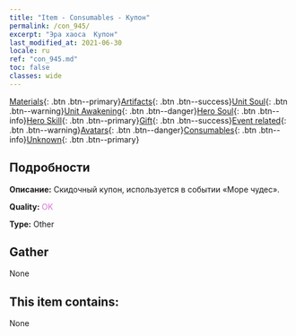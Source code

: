 ```yaml
---
title: "Item - Consumables - Купон"
permalink: /con_945/
excerpt: "Эра хаоса  Купон"
last_modified_at: 2021-06-30
locale: ru
ref: "con_945.md"
toc: false
classes: wide
---
```

 [Materials](/ItemsRU/){: .btn .btn--primary}[Artifacts](/ItemsRU/Artifacts/){: .btn .btn--success}[Unit Soul](/ItemsRU/UnitSoul/){: .btn .btn--warning}[Unit Awakening](/ItemsRU/UnitAwakening/){: .btn .btn--danger}[Hero Soul](/ItemsRU/HeroSoul/){: .btn .btn--info}[Hero Skill](/ItemsRU/HeroSkill/){: .btn .btn--primary}[Gift](/ItemsRU/Gift/){: .btn .btn--success}[Event related](/ItemsRU/Events/){: .btn .btn--warning}[Avatars](/ItemsRU/Avatars/){: .btn .btn--danger}[Consumables](/ItemsRU/Consumables/){: .btn .btn--info}[Unknown](/ItemsRU/Unknown/){: .btn .btn--primary}

## Подробности
 **Описание:** Скидочный купон, используется в событии «Море чудес».

 **Quality:** <span style="color: #DA70D6">OK</span>

 **Type:** Other

## Gather

  None

## This item contains:

  None

